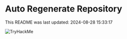 # Auto Regenerate Repository

This README was last updated: 2024-08-28 15:33:17

 ![TryHackMe](https://tryhackme.com/badge/533634)